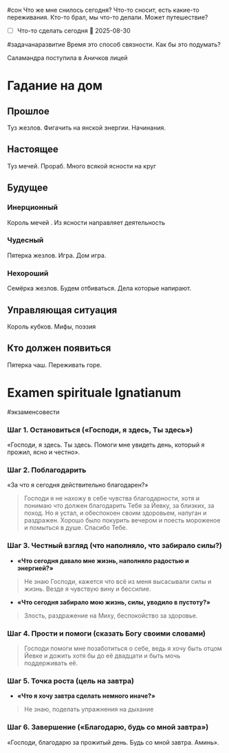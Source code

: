 #сон 
Что же мне снилось сегодня?
Что-то сносит, есть какие-то переживания. Кто-то брал, мы что-то делали. Может путешествие?

- [ ] Что-то сделать сегодня 📅 2025-08-30

#задачанаразвитие
Время это способ связности. Как бы это подумать?

Саламандра поступила в Аничков лицей 
# Гадание на дом
## Прошлое
Туз жезлов. Фигачить на янской энергии. Начинания.
## Настоящее
Туз мечей. Прораб. Много всякой ясности на круг
## Будущее 
### Инерционный 
Король мечей . Из ясности направляет деятельность
### Чудесный
Пятерка жезлов. Игра. Дом игра.
### Нехороший
Семёрка жезлов. Будем отбиваться. Дела которые напирают.

## Управляющая ситуация 
 Король кубков. Мифы, поэзия

## Кто должен появиться 
Пятерка чаш. Переживать горе.

# Examen spirituale Ignatianum
 #экзаменсовести 
### Шаг 1. Остановиться («Господи, я здесь, Ты здесь»)
 «Господи, я здесь. Ты здесь. Помоги мне увидеть день, который я прожил, ясно и честно».
### Шаг 2. Поблагодарить
«За что я сегодня действительно благодарен?»  
>Господи я не нахожу в себе чувства благодарности, хотя и понимаю что должен благодарить Тебя за Йевку, за близких, за поход. Но я устал, и обеспокоен своим здоровьем, напуган и раздражен. 
>Хорошо было покурить вечером и поесть мороженое и помыться в душе. Спасибо Тебе.
### Шаг 3. Честный взгляд (что наполняло, что забирало силы?)
- **«Что сегодня давало мне жизнь, наполняло радостью и энергией?»**
>Не знаю Господи, кажется что всё из меня высасывали силы и жизнь. Везде я чувствую вину и бессилие.
- **«Что сегодня забирало мою жизнь, силы, уводило в пустоту?»**  
>Злость, раздражение на Миху, беспокойство за здоровье.
### Шаг 4. Прости и помоги (сказать Богу своими словами)
>Господи помоги мне позаботиться о себе, ведь я хочу быть отцом Йевке и дожить хотя бы до её двадцати и быть мочь поддерживать её.
### Шаг 5. Точка роста (цель на завтра)
- **«Что я хочу завтра сделать немного иначе?»**  
>Не знаю, поделать упражнения на дыхание 
### Шаг 6. Завершение («Благодарю, будь со мной завтра»)
«Господи, благодарю за прожитый день. Будь со мной завтра. Аминь».

